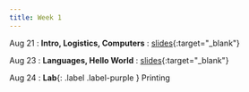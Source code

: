 ```yaml
---
title: Week 1
---
```


Aug 21
: **Intro, Logistics, Computers**
  : [slides](https://edstem.org/us/courses/41629/lessons/74106/slides/401911){:target="_blank"}
  
Aug 23
: **Languages, Hello World**
  : [slides](https://edstem.org/us/courses/41629/lessons/74107/slides/401913){:target="_blank"}

Aug 24
: **Lab**{: .label .label-purple } Printing

